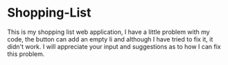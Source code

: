 # Shopping-List

This is my shopping list web application, I have a little problem with my code, the button can add an empty li and although I have tried to fix it, it didn't work. I will appreciate your input and suggestions as to how I can fix this problem.
